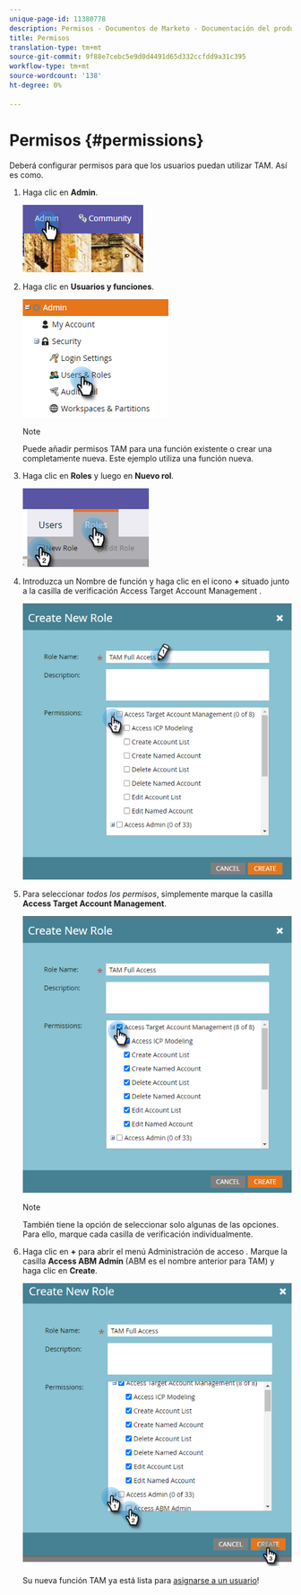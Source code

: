 ```yaml
---
unique-page-id: 11380778
description: Permisos - Documentos de Marketo - Documentación del producto
title: Permisos
translation-type: tm+mt
source-git-commit: 9f88e7cebc5e9d0d4491d65d332ccfdd9a31c395
workflow-type: tm+mt
source-wordcount: '138'
ht-degree: 0%

---
```



# Permisos {#permissions}

Deberá configurar permisos para que los usuarios puedan utilizar TAM. Así es como.

1. Haga clic en **Admin**.

   ![](assets/one-2.png)

1. Haga clic en **Usuarios y funciones**.

   ![](assets/two-2.png)

   >[!NOTE]
   >
   >Puede añadir permisos TAM para una función existente o crear una completamente nueva. Este ejemplo utiliza una función nueva.

1. Haga clic en **Roles** y luego en **Nuevo rol**.

   ![](assets/three-2.png)

1. Introduzca un Nombre de función y haga clic en el icono **+** situado junto a la casilla de verificación Access Target Account Management .

   ![](assets/permissions-4.png)

1. Para seleccionar _todos los permisos_, simplemente marque la casilla **Access Target Account Management**.

   ![](assets/permissions-5.png)

   >[!NOTE]
   >
   >También tiene la opción de seleccionar solo algunas de las opciones. Para ello, marque cada casilla de verificación individualmente.

1. Haga clic en **+** para abrir el menú Administración de acceso . Marque la casilla **Access ABM Admin** (ABM es el nombre anterior para TAM) y haga clic en **Create**.

   ![](assets/permissions-6.png)

   Su nueva función TAM ya está lista para [asignarse a un usuario](/help/marketo/product-docs/administration/users-and-roles/managing-user-roles-and-permissions.md#assign-roles-to-a-user)!
